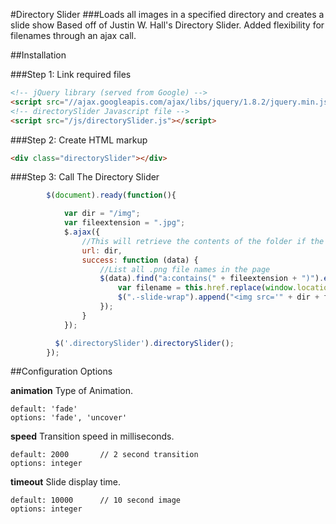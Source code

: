 #Directory Slider
###Loads all images in a specified directory and creates a slide show
Based off of Justin W. Hall's Directory Slider. Added flexibility for filenames through an ajax call.


##Installation

###Step 1: Link required files
```html
<!-- jQuery library (served from Google) -->
<script src="//ajax.googleapis.com/ajax/libs/jquery/1.8.2/jquery.min.js"></script>
<!-- directorySlider Javascript file -->
<script src="/js/directorySlider.js"></script>
```

###Step 2: Create HTML markup
 ```html
<div class="directorySlider"></div>
```

###Step 3: Call The Directory Slider
```javascript
        $(document).ready(function(){

            var dir = "/img";
            var fileextension = ".jpg";
            $.ajax({
                //This will retrieve the contents of the folder if the folder is configured as 'browsable'
                url: dir,
                success: function (data) {
                    //List all .png file names in the page
                    $(data).find("a:contains(" + fileextension + ")").each(function () {
                        var filename = this.href.replace(window.location.host, "").replace("http://", "");
                        $(".-slide-wrap").append("<img src='" + dir + filename + "'>");
                    });
                }
            });

          $('.directorySlider').directorySlider();
        });
```

##Configuration Options

**animation**
Type of Animation.
```
default: 'fade'
options: 'fade', 'uncover'
```
**speed**
Transition speed in milliseconds.
```
default: 2000       // 2 second transition
options: integer
```
**timeout**
Slide display time.
```
default: 10000      // 10 second image
options: integer
```
